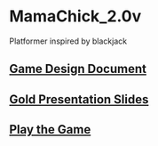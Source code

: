 # MamaChick_2.0v
Platformer inspired by blackjack

## [Game Design Document](https://docs.google.com/document/d/1DIdDQicoc2tzeicHaqRpezNrMyfghuxSIYCXHeo6f08/edit#heading=h.a2s9dmlvwxp2)

## [Gold Presentation Slides](https://docs.google.com/presentation/d/1JLnsKLyFmHb_k_yttrtShvD7zzileBw4lP8AUnmliVk/edit#slide=id.g29f97bc5a4f_0_474)

## [Play the Game](https://meivenka.github.io/mamchickTesting/)
